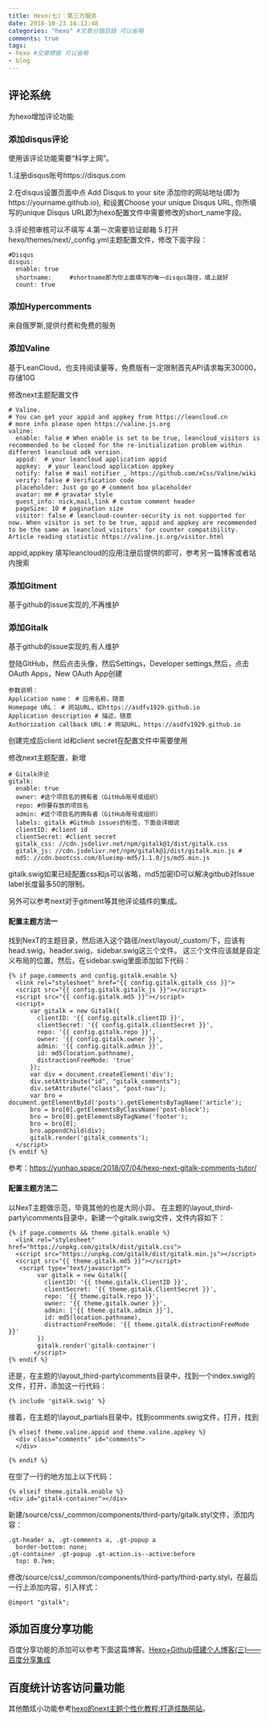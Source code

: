 ```yaml
---
title: Hexo(七)：第三方服务
date: 2018-10-23 16:12:48
categories: "hexo" #文章分類目錄 可以省略
comments: true
tags:
- hexo #文章標籤 可以省略
- blog
---
```


## 评论系统
为hexo增加评论功能

### 添加disqus评论
使用该评论功能需要“科学上网”。

1.注册disqus账号https://disqus.com

2.在disqus设置页面中点 Add Disqus to your site 添加你的网站地址(即为https://yourname.github.io), 和设置Choose your unique Disqus URL, 你所填写的unique Disqus URL即为hexo配置文件中需要修改的short_name字段。
	

3.评论预审核可以不填写
4.第一次需要验证邮箱
5.打开hexo/themes/next/_config.yml主题配置文件，修改下面字段：	
```
#Disqus
disqus:
  enable: true
  shortname:     #shortname即为你上面填写的唯一disqus路径，填上就好
  count: true
```
### 添加Hypercomments
来自俄罗斯,提供付费和免费的服务
### 添加Valine
基于LeanCloud，也支持阅读量等，免费版有一定限制首先API请求每天30000，存储10G

修改next主题配置文件

```
# Valine.
# You can get your appid and appkey from https://leancloud.cn
# more info please open https://valine.js.org
valine:
  enable: false # When enable is set to be true, leancloud_visitors is recommended to be closed for the re-initialization problem within different leancloud adk version.
  appid:  # your leancloud application appid
  appkey:  # your leancloud application appkey
  notify: false # mail notifier , https://github.com/xCss/Valine/wiki
  verify: false # Verification code
  placeholder: Just go go # comment box placeholder
  avatar: mm # gravatar style
  guest_info: nick,mail,link # custom comment header
  pageSize: 10 # pagination size
  visitor: false # leancloud-counter-security is not supported for now. When visitor is set to be true, appid and appkey are recommended to be the same as leancloud_visitors' for counter compatibility. Article reading statistic https://valine.js.org/visitor.html

```
appid,appkey 填写leancloud的应用注册后提供的即可，参考另一篇博客或者站内搜索

### 添加Gitment
基于github的issue实现的,不再维护
### 添加Gitalk
基于github的issue实现的,有人维护

登陆GitHub，然后点击头像，然后Settings，Developer settings,然后，点击OAuth Apps，New OAuth App创建
```
参数说明：
Application name： # 应用名称，随意
Homepage URL： # 网站URL，如https://asdfv1929.github.io
Application description # 描述，随意
Authorization callback URL：# 网站URL，https://asdfv1929.github.io
```
创建完成后client id和client secret在配置文件中需要使用

修改next主题配置，新增

```
# Gitalk评论
gitalk:
  enable: true
  owner: #这个项目名的拥有者（GitHub账号或组织）
  repo: #你要存放的项目名
  admin: #这个项目名的拥有者（GitHub账号或组织）
  labels: gitalk #GitHub issues的标签，下面会详细说
  clientID: #client id
  clientSecret: #client secret
  gitalk_css: //cdn.jsdelivr.net/npm/gitalk@1/dist/gitalk.css 
  gitalk_js: //cdn.jsdelivr.net/npm/gitalk@1/dist/gitalk.min.js #
  md5: //cdn.bootcss.com/blueimp-md5/1.1.0/js/md5.min.js
```

gitalk.swig如果已经配置css和js可以省略，md5加密ID可以解决gitbub对Issue label长度最多50的限制。

另外可以参考next对于gitment等其他评论插件的集成。

#### 配置主题方法一
找到NexT的主题目录，然后进入这个路径/next/layout/_custom/下，应该有head.swig，header.swig，sidebar.swig这三个文件。
这三个文件应该就是自定义布局的位置。然后，在sidebar.swig里面添加如下代码：
```
{% if page.comments and config.gitalk.enable %}
  <link rel="stylesheet" href="{{ config.gitalk.gitalk_css }}">
  <script src="{{ config.gitalk.gitalk_js }}"></script>
  <script src="{{ config.gitalk.md5 }}"></script>
  <script>
      var gitalk = new Gitalk({
        clientID: '{{ config.gitalk.clientID }}',
        clientSecret: '{{ config.gitalk.clientSecret }}',
        repo: '{{ config.gitalk.repo }}',
        owner: '{{ config.gitalk.owner }}',
        admin: '{{ config.gitalk.admin }}',
        id: md5(location.pathname),
        distractionFreeMode: 'true'
      });
      var div = document.createElement('div');
      div.setAttribute("id", "gitalk_comments");
      div.setAttribute("class", "post-nav");
      var bro = document.getElementById('posts').getElementsByTagName('article');
      bro = bro[0].getElementsByClassName('post-block');
      bro = bro[0].getElementsByTagName('footer');
      bro = bro[0];
      bro.appendChild(div);
      gitalk.render('gitalk_comments');
  </script>
{% endif %}
```
参考：https://yunhao.space/2018/07/04/hexo-next-gitalk-comments-tutor/
#### 配置主题方法二

以NexT主题做示范，毕竟其他的也是大同小异。
在主题的\layout\_third-party\comments目录中，新建一个gitalk.swig文件，文件内容如下：
```
{% if page.comments && theme.gitalk.enable %}
  <link rel="stylesheet" href="https://unpkg.com/gitalk/dist/gitalk.css">
  <script src="https://unpkg.com/gitalk/dist/gitalk.min.js"></script>
  <script src="{{ theme.gitalk.md5 }}"></script>
   <script type="text/javascript">
        var gitalk = new Gitalk({
          clientID: '{{ theme.gitalk.ClientID }}',
          clientSecret: '{{ theme.gitalk.ClientSecret }}',
          repo: '{{ theme.gitalk.repo }}',
          owner: '{{ theme.gitalk.owner }}',
          admin: ['{{ theme.gitalk.admin }}'],
          id: md5(location.pathname),
          distractionFreeMode: '{{ theme.gitalk.distractionFreeMode }}'
        })
        gitalk.render('gitalk-container')
       </script>
{% endif %}
```
还是，在主题的\layout\_third-party\comments目录中，找到一个index.swig的文件，打开，添加这一行代码：
```
{% include 'gitalk.swig' %}
```
接着，在主题的\layout\_partials目录中，找到comments.swig文件，打开，找到

```
{% elseif theme.valine.appid and theme.valine.appkey %}
  <div class="comments" id="comments">
  </div>  

{% endif %}
```
在空了一行的地方加上以下代码：
```
{% elseif theme.gitalk.enable %}
<div id="gitalk-container"></div>
```

新建/source/css/_common/components/third-party/gitalk.styl文件，添加内容：

```
.gt-header a, .gt-comments a, .gt-popup a
  border-bottom: none;
.gt-container .gt-popup .gt-action.is--active:before
  top: 0.7em;
```

修改/source/css/_common/components/third-party/third-party.styl，在最后一行上添加内容，引入样式：

```
@import "gitalk";
```

## 添加百度分享功能
百度分享功能的添加可以参考下面这篇博客。[Hexo+Github搭建个人博客(三)——百度分享集成](http://blog.csdn.net/cl534854121/article/details/76121105)
## 百度统计访客访问量功能
其他酷炫小功能参考[hexo的next主题个性化教程:打造炫酷网站](http://www.jianshu.com/p/f054333ac9e6)。

